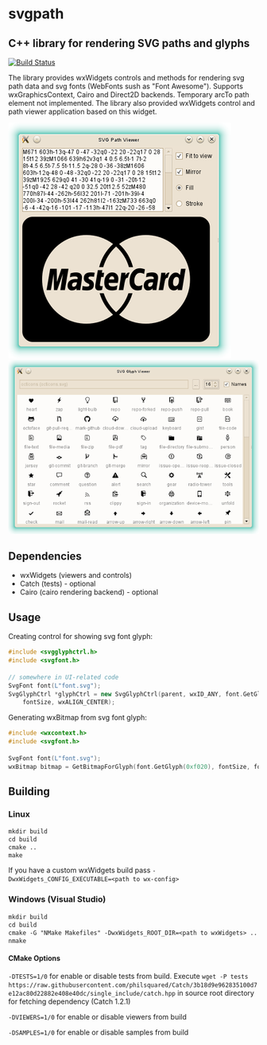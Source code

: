 # svgpath 
## C++ library for rendering SVG paths and glyphs 
[![Build Status](https://travis-ci.org/ampext/svgpath.svg?branch=master)](https://travis-ci.org/ampext/svgpath)

The library provides wxWidgets controls and methods for rendering svg path data and svg fonts (WebFonts sush as "Font Awesome"). Supports wxGraphicsContext, Cairo and Direct2D backends. Temporary arcTo path element not implemented.
The library also provided wxWidgets control and path viewer application based on this widget.

![svgpathviewer](https://github.com/ampext/ampext.github.io/blob/master/images/svgpathviewer.png)
![svgglyphviwer](https://github.com/ampext/ampext.github.io/blob/master/images/svgglyphviewer.png)

## Dependencies
* wxWidgets (viewers and controls)
* Catch (tests) - optional
* Cairo (cairo rendering backend) - optional

## Usage
Creating control for showing svg font glyph:
```cpp
#include <svgglyphctrl.h>
#include <svgfont.h>

// somewhere in UI-related code
SvgFont font(L"font.svg");
SvgGlyphCtrl *glyphCtrl = new SvgGlyphCtrl(parent, wxID_ANY, font.GetGlyph(0xf000),
    fontSize, wxALIGN_CENTER);
```
Generating wxBitmap from svg font glyph:
```cpp
#include <wxcontext.h>
#include <svgfont.h>

SvgFont font(L"font.svg");
wxBitmap bitmap = GetBitmapForGlyph(font.GetGlyph(0xf020), fontSize, fontColor, bgColor);
```

## Building
### Linux
    mkdir build
    cd build
    cmake ..
    make
If you have a custom wxWidgets build pass `-DwxWidgets_CONFIG_EXECUTABLE=<path to wx-config>`
### Windows (Visual Studio)
    mkdir build
    cd build
    cmake -G "NMake Makefiles" -DwxWidgets_ROOT_DIR=<path to wxWidgets> ..
    nmake
#### CMake Options
`-DTESTS=1/0` for enable or disable tests from build. Execute `wget -P tests https://raw.githubusercontent.com/philsquared/Catch/3b18d9e962835100d7e12ac80d22882e408e40dc/single_include/catch.hpp` in source root directory for fetching dependency (Catch 1.2.1)

`-DVIEWERS=1/0` for enable or disable viewers from build

`-DSAMPLES=1/0` for enable or disable samples from build
